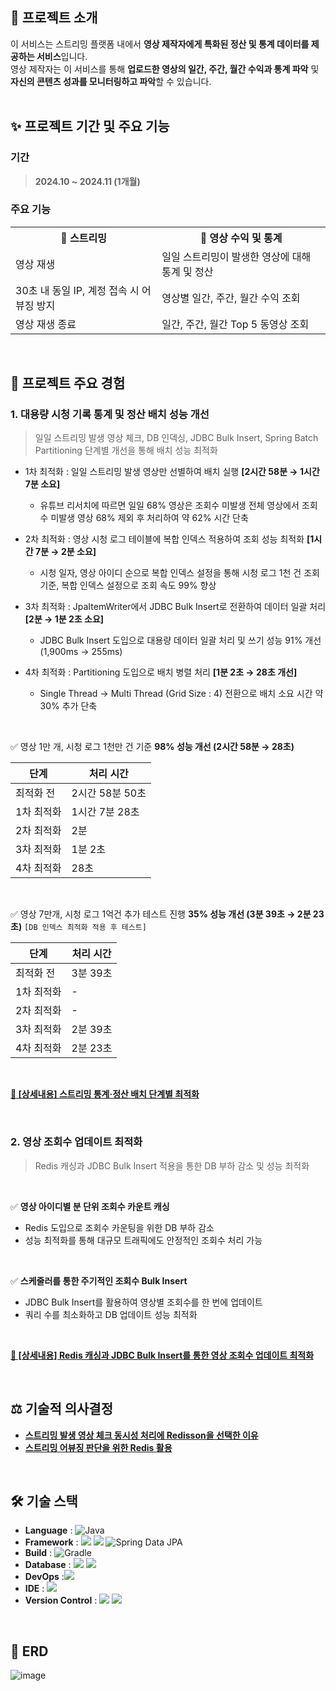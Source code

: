 ## 📢 프로젝트 소개
이 서비스는 스트리밍 플랫폼 내에서 **영상 제작자에게 특화된 정산 및 통계 데이터를 제공하는 서비스**입니다.<br>
영상 제작자는 이 서비스를 통해 **업로드한 영상의 일간, 주간, 월간 수익과 통계 파악** 및 **자신의 콘텐츠 성과를 모니터링하고 파악**할 수 있습니다.<br>
<br>

## ✨ 프로젝트 기간 및 주요 기능
### 기간
> **2024.10 ~ 2024.11 (1개월)**

### 주요 기능
<table>
  <tr>
    <th>📡 스트리밍</th>
    <th>🧮 영상 수익 및 통계</th>
  </tr>
  <tr>
    <td>영상 재생</td>
    <td>일일 스트리밍이 발생한 영상에 대해 통계 및 정산</td>
  </tr>
  <tr>
    <td>30초 내 동일 IP, 계정 접속 시 어뷰징 방지</td>
    <td>영상별 일간, 주간, 월간 수익 조회</td>
  </tr>
  <tr>
    <td>영상 재생 종료</td>
    <td>일간, 주간, 월간 Top 5 동영상 조회</td>
  </tr>
</table>
<br>

## 📌 프로젝트 주요 경험

### 1. 대용량 시청 기록 통계 및 정산 배치 성능 개선
> 일일 스트리밍 발생 영상 체크, DB 인덱싱, JDBC Bulk Insert, Spring Batch Partitioning 단계별 개선을 통해 배치 성능 최적화

- 1차 최적화 : 일일 스트리밍 발생 영상만 선별하여 배치 실행 **[2시간 58분 → 1시간 7분 소요]** <br>
  - 유튜브 리서치에 따르면 일일 68% 영상은 조회수 미발생 전체 영상에서 조회수 미발생 영상 68% 제외 후 처리하여 약 62% 시간 단축
    
- 2차 최적화 : 영상 시청 로그 테이블에 복합 인덱스 적용하여 조회 성능 최적화 **[1시간 7분 → 2분 소요]** <br>
  - 시청 일자, 영상 아이디 순으로 복합 인덱스 설정을 통해 시청 로그 1천 건 조회 기준, 복합 인덱스 설정으로 조회 속도 99% 향상

- 3차 최적화 : JpaItemWriter에서 JDBC Bulk Insert로 전환하여 데이터 일괄 처리 **[2분 → 1분 2초 소요]** <br>
  - JDBC Bulk Insert 도입으로 대용량 데이터 일괄 처리 및 쓰기 성능 91% 개선 (1,900ms → 255ms)

- 4차 최적화 : Partitioning 도입으로 배치 병렬 처리 **[1분 2초 → 28초 개선]** <br>
  - Single Thread -> Multi Thread (Grid Size : 4) 전환으로 배치 소요 시간 약 30% 추가 단축
 
<br>

✅ 영상 1만 개, 시청 로그 1천만 건 기준 **98% 성능 개선 (2시간 58분 → 28초)** <br>

| 단계 | 처리 시간 |
|------|-----------|
| 최적화 전 | 2시간 58분 50초 |
| 1차 최적화 | 1시간 7분 28초 |
| 2차 최적화 | 2분 |
| 3차 최적화 | 1분 2초 |
| 4차 최적화 | 28초 |
<br>

✅ 영상 7만개, 시청 로그 1억건 추가 테스트 진행 **35% 성능 개선 (3분 39초 → 2분 23초)** `[DB 인덱스 최적화 적용 후 테스트]` 

| 단계 | 처리 시간 |
|------|-----------|
| 최적화 전 | 3분 39초 |
| 1차 최적화 | - |
| 2차 최적화 | - |
| 3차 최적화 | 2분 39초 |
| 4차 최적화 | 2분 23초 |
<br>

[**🔗 [상세내용] 스트리밍 통계·정산 배치 단계별 최적화**](https://github.com/younghyun-j/streaming-settlement/wiki/%EC%8A%A4%ED%8A%B8%EB%A6%AC%EB%B0%8D-%ED%86%B5%EA%B3%84%C2%B7%EC%A0%95%EC%82%B0-%EB%B0%B0%EC%B9%98-%EB%8B%A8%EA%B3%84%EB%B3%84-%EC%B5%9C%EC%A0%81%ED%99%94)

<br>

### 2. 영상 조회수 업데이트 최적화
> Redis 캐싱과 JDBC Bulk Insert 적용을 통한 DB 부하 감소 및 성능 최적화
<br>

✅ **영상 아이디별 분 단위 조회수 카운트 캐싱**
- Redis 도입으로 조회수 카운팅을 위한 DB 부하 감소
- 성능 최적화를 통해 대규모 트래픽에도 안정적인 조회수 처리 가능
<br>

✅ **스케줄러를 통한 주기적인 조회수 Bulk Insert**
- JDBC Bulk Insert를 활용하여 영상별 조회수를 한 번에 업데이트
- 쿼리 수를 최소화하고 DB 업데이트 성능 최적화 
<br>

[**🔗 [상세내용] Redis 캐싱과 JDBC Bulk Insert를 통한 영상 조회수 업데이트 최적화**](https://github.com/younghyun-j/streaming-settlement/wiki/Redis-%EC%BA%90%EC%8B%B1%EA%B3%BC-JDBC-Bulk-Insert%EB%A5%BC-%ED%86%B5%ED%95%9C-%EC%98%81%EC%83%81-%EC%A1%B0%ED%9A%8C%EC%88%98-%EC%97%85%EB%8D%B0%EC%9D%B4%ED%8A%B8-%EC%B5%9C%EC%A0%81%ED%99%94)

<br>

## ⚖️ 기술적 의사결정

- [**스트리밍 발생 영상 체크 동시성 처리에 Redisson을 선택한 이유**](https://github.com/younghyun-j/streaming-settlement/wiki/%EC%8A%A4%ED%8A%B8%EB%A6%AC%EB%B0%8D-%EB%B0%9C%EC%83%9D-%EC%98%81%EC%83%81-%EC%B2%B4%ED%81%AC-%EB%8F%99%EC%8B%9C%EC%84%B1-%EC%B2%98%EB%A6%AC%EC%97%90-Redisson%EC%9D%84-%EC%84%A0%ED%83%9D%ED%95%9C-%EC%9D%B4%EC%9C%A0) <br>
- [**스트리밍 어뷰징 판단을 위한 Redis 활용**](https://github.com/younghyun-j/streaming-settlement/wiki/%EC%8A%A4%ED%8A%B8%EB%A6%AC%EB%B0%8D-%EC%96%B4%EB%B7%B0%EC%A7%95-%ED%8C%90%EB%8B%A8%EC%9D%84-%EC%9C%84%ED%95%9C-Redis-%ED%99%9C%EC%9A%A9) <br>

<br>

## 🛠️ 기술 스택

- **Language** : ![Java](https://img.shields.io/badge/Java17-%23ED8B00.svg?style=square&logo=openjdk&logoColor=white) <br>
- **Framework** : <img src = "https://img.shields.io/badge/Springboot 3.3.5-6DB33F?&logo=springboot&logoColor=white"> <img src = "https://img.shields.io/badge/Spring Batch 5 -6DB33F?&logo=Spring&logoColor=white"> ![Spring Data JPA](https://img.shields.io/badge/Spring%20Data%20JPA-6DB33F?style=square&logo=Spring&logoColor=white) <br>
- **Build** : ![Gradle](https://img.shields.io/badge/Gradle%208-02303A.svg?style=square&logo=Gradle&logoColor=white)
- **Database** : <img src = "https://img.shields.io/badge/MySQL 8-4479A1?&logo=MySQL&logoColor=white"> <img src = "https://img.shields.io/badge/Redis-FF4438?&logo=redis&logoColor=white">
- **DevOps** :<img src = "https://img.shields.io/badge/Docker-2496ED?&logo=docker&logoColor=white">
- **IDE** : <img src = "https://img.shields.io/badge/Intellij Idea-000000?&logo=intellijidea&logoColor=white">
- **Version Control** : <img src = "https://img.shields.io/badge/Git-F05032?&logo=git&logoColor=white"> <img src = "https://img.shields.io/badge/Github-181717?&logo=github&logoColor=white">
<br>

## 📄 ERD
![image](https://github.com/user-attachments/assets/6d36a014-7f49-407a-9ccb-957d691729eb)





